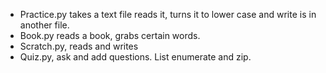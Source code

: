 * Practice.py takes a text file reads it, turns it to lower case and write is in another file.
* Book.py reads a book, grabs certain words.
* Scratch.py, reads and writes
* Quiz.py, ask and add questions. List enumerate and zip.